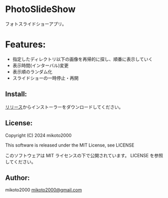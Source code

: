 # PhotoSlideShow

フォトスライドショーアプリ。

# Features:

- 指定したディレクトリ以下の画像を再帰的に探し、順番に表示していく
- 表示時間(インターバル)変更
- 表示順のランダム化
- スライドショーの一時停止・再開


## Install:

[リリース](https://github.com/mikoto2000/photo-slide-show/releases/latest)からインストーラーをダウンロードしてください。


## License:

Copyright (C) 2024 mikoto2000

This software is released under the MIT License, see LICENSE

このソフトウェアは MIT ライセンスの下で公開されています。 LICENSE を参照してください。


## Author:

mikoto2000 <mikoto2000@gmail.com>

